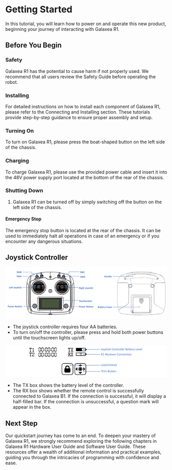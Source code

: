 # Getting Started

In this tutorial, you will learn how to power on and operate this new product, beginning your journey of interacting with Galaxea R1.

## Before You Begin

### Safety

Galaxea R1 has the potential to cause harm if not properly used. We recommend that all users review the Safety Guide before operating the robot.

### Installing

For detailed instructions on how to install each component of Galaxea R1, please refer to the Connecting and Installing section. These tutorials provide step-by-step guidance to ensure proper assembly and setup.

### Turning On

To turn on Galaxea R1, please press the boat-shaped button on the left side of the chassis.

### Charging

To charge Galaxea R1, please use the provided power cable and insert it into the 48V power supply port located at the bottom of the rear of the chassis.

### Shutting Down

1. Galaxea R1 can be turned off by simply switching off the button on the left side of the chassis.

#### Emergency Stop

The emergency stop button is located at the rear of the chassis. It can be used to immediately halt all operations in case of an emergency or if you encounter any dangerous situations.

## Joystick Controller

![R1_controller](assets/R1_controller.png)

- The joystick controller requires four AA batteries.
- To turn on/off the controller, please press and hold both power buttons until the touchscreen lights up/off.

![R1_controller_touchscreen](assets/R1_controller_touchscreen.png)

- The TX box shows the battery level of the controller.
- The RX box shows whether the remote control is successfully connected to Galaxea B1. If the connection is successful, it will display a half-filled bar. If the connection is unsuccessful, a question mark will appear in the box.



## Next Step

Our quickstart journey has come to an end. To deepen your mastery of Galaxea R1, we strongly recommend exploring the following chapters in Galaxea R1 Hardware User Guide and Software User Guide. These resources offer a wealth of additional information and practical examples, guiding you through the intricacies of programming with confidence and ease.